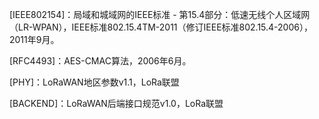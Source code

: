 \[IEEE802154\]：局域和城域网的IEEE标准 - 第15.4部分：低速无线个人区域网（LR-WPAN），IEEE标准802.15.4TM-2011（修订IEEE标准802.15.4-2006），2011年9月。

\[RFC4493\]：AES-CMAC算法，2006年6月。

\[PHY\]：LoRaWAN地区参数v1.1，LoRa联盟

\[BACKEND\]：LoRaWAN后端接口规范v1.0，LoRa联盟

